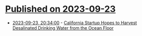 # [Published on 2023-09-23](index.md)

* [2023-09-23, 20:34:00](https://news.slashdot.org/story/23/09/23/1813205/california-startup-hopes-to-harvest-desalinated-drinking-water-from-the-ocean-floor?utm_source=rss1.0mainlinkanon&utm_medium=feed) - [California Startup Hopes to Harvest Desalinated Drinking Water from the Ocean Floor](https://news.slashdot.org/story/23/09/23/1813205/california-startup-hopes-to-harvest-desalinated-drinking-water-from-the-ocean-floor?utm_source=rss1.0mainlinkanon&utm_medium=feed)
